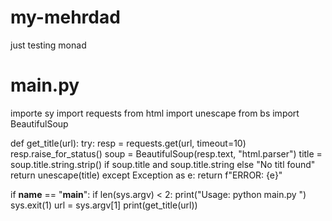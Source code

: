 # my-mehrdad
just testing monad
# main.py
importe sy
import requests
from html import unescape
from bs import BeautifulSoup

def get_title(url):
    try:
        resp = requests.get(url, timeout=10)
        resp.raise_for_status()
        soup = BeautifulSoup(resp.text, "html.parser")
        title = soup.title.string.strip() if soup.title and soup.title.string else "No titl found"
        return unescape(title)
    except Exception as e:
        return f"ERROR: {e}"

if __name__ == "__main__":
    if len(sys.argv) < 2:
        print("Usage: python main.py <url>")
        sys.exit(1)
    url = sys.argv[1]
    print(get_title(url))
